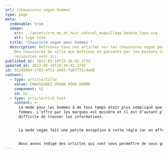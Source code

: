 ```yaml
---
url: /chaussures-vegan-hommes
type: page
meta:
  indexable: true
  image:
    src: ../assets/cre_me_et_noir_naturel_maquillage_beaute_logo.svg
    alt: logo site
  title: "Chaussure vegan pour hommes "
  description: Retrouvez tous nos articles sur les chaussures vegan pour hommes.
    Des chaussures de ville aux bottines en passants par les baskets toutes les
    ressources sont ici.
published_at: 2022-05-18T15:16:42.273Z
updated_at: 2022-05-18T15:16:42.279Z
id: 55245694-c783-4f51-a9d3-fa07733c4ed8
content:
  - type: article/title
    value: CHAUSSURES VEGAN POUR HOMME
    component: h2
    id: h2
  - type: article/rich_text
    content: >-
      La mode pour les hommes à de tous temps était plus compliqué que pour les
      femmes. L’offre par les marques est moindre et il est d’autant plus
      difficile de trouver les informations.


      La mode vegan fait une petite exception à cette règle car en effet, les marques vegan et éthique se montre très inclusive dans leur gamme de produit disponibles.


      Nous avons rédigé des articles qui vont vous permettre de vous guider dans vos choix, retrouvez ci-dessous des guides, des marques et des chaussures vegan pour les hommes.
---
```

